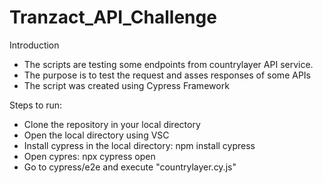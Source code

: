 # Tranzact_API_Challenge
Introduction
- The scripts are testing some endpoints from countrylayer API service.
- The purpose is to test the request and asses responses of some APIs
- The script was created using Cypress Framework

Steps to run:
- Clone the repository in your local directory
- Open the local directory using VSC
- Install cypress in the local directory: npm install cypress
- Open cypres: npx cypress open
- Go to cypress/e2e and execute "countrylayer.cy.js"
